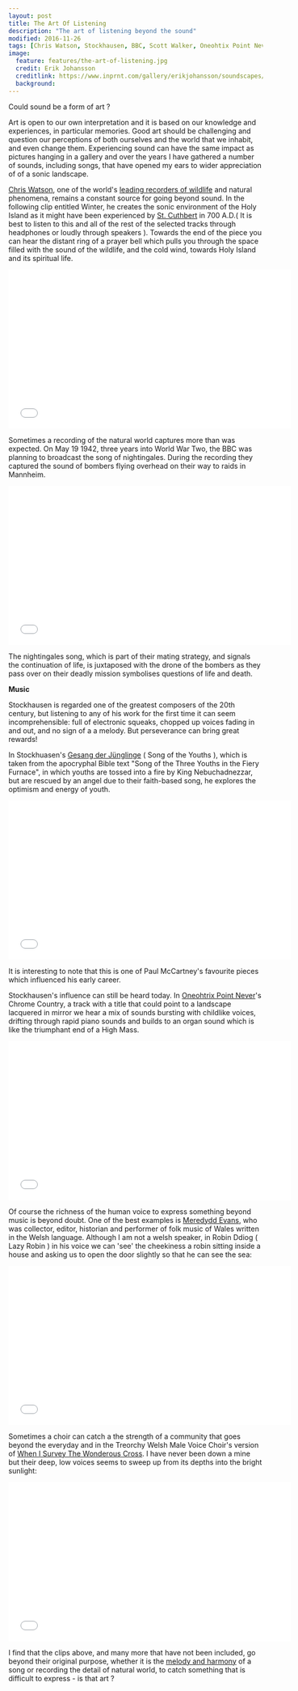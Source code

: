 ```yaml
---
layout: post
title: The Art Of Listening
description: "The art of listening beyond the sound"
modified: 2016-11-26
tags: [Chris Watson, Stockhausen, BBC, Scott Walker, Oneohtix Point Never, Laurie Anderson, Meredydd Evans, Lizzie Higgins, Gaelic Psalms, Liverpool FC, The Treorchy Welsh Male Choir]
image:
  feature: features/the-art-of-listening.jpg
  credit: Erik Johansson
  creditlink: https://www.inprnt.com/gallery/erikjohansson/soundscapes/
  background:
---
```


Could sound be a form of art ?

Art is open to our own interpretation and it is based on our knowledge and experiences, in particular memories. Good art should be challenging and question our perceptions of both ourselves and the world that we inhabit,  and even change them. Experiencing sound can have the same impact as pictures hanging in a gallery and over the years I have gathered a number of sounds, including songs, that have opened my ears to wider appreciation of of a sonic landscape.

[Chris Watson](http://chriswatson.net/), one of the world's [leading recorders of wildlife](https://chriswatsonreleases.bandcamp.com/) and natural phenomena, remains a constant source for going beyond sound. In the following clip entitled Winter, he creates the sonic environment of the Holy Island as it might have been experienced by [St. Cuthbert](https://acloserlisten.com/2013/07/30/chris-watson-in-st-cuthberts-time/) in 700 A.D.( It is best to listen to this and all of the rest of the selected tracks through headphones or loudly through speakers ). Towards the end of the piece you can hear the distant ring of a prayer bell which pulls you through the space filled with the sound of the wildlife, and the cold wind, towards Holy Island and its spiritual life.

<iframe width="560" height="315" src="//www.youtube.com/embed/IJBAd4pmuFk"
 frameborder="0"></iframe>

Sometimes a recording of the natural world captures more than was expected. On May 19 1942, three years into World War Two, the BBC was planning to broadcast the song of nightingales. During the recording they captured the sound of bombers flying overhead on their way to raids in Mannheim.  

<iframe width="560" height="315" src="//www.youtube.com/embed/H_MHqW5KVds"
 frameborder="0"></iframe>

The nightingales song, which is part of their mating strategy, and signals the continuation of life, is juxtaposed with the drone of the bombers as they pass over on their deadly mission symbolises questions of life and death.

<b>Music</b>

Stockhausen is regarded one of the greatest composers of the 20th century, but listening to any of his work for the first time it can seem incomprehensible: full of electronic squeaks, chopped up voices fading in and out, and no sign of a a melody. But perseverance can bring great rewards!

In Stockhuasen's [Gesang der Jünglinge](https://en.wikipedia.org/wiki/Gesang_der_J%C3%BCnglinge) ( Song of the Youths ),  which is taken from the apocryphal Bible text "Song of the Three Youths in the Fiery Furnace", in which youths are tossed into a fire by King Nebuchadnezzar, but are rescued by an angel due to their faith-based song, he explores the optimism and energy of youth.

<iframe width="560" height="315" src="//www.youtube.com/embed/WTtzAmZFtds"
 frameborder="0"></iframe>

It is interesting to note that this is one of Paul McCartney's favourite pieces which influenced his early career.

Stockhausen's influence can still be heard today. In [Oneohtrix Point Never](https://en.wikipedia.org/wiki/Oneohtrix_Point_Never)'s Chrome Country, a track with a title that could point to a landscape lacquered in mirror we hear a mix of sounds bursting with childlike voices, drifting through rapid piano sounds and builds to an organ sound which is like the triumphant end of a High Mass.

<iframe width="560" height="315" src="//www.youtube.com/embed/R7XcAaVumgc?start=2280&stop=2585"
      frameborder="0"></iframe>   

Of course the richness of the human voice to express something beyond music is beyond doubt. One of the best examples is [Meredydd Evans](https://en.wikipedia.org/wiki/Meredydd_Evans), who was collector, editor, historian and performer of folk music of Wales written in the Welsh language. Although I am not a welsh speaker, in Robin Ddiog ( Lazy Robin ) in his voice we can 'see' the cheekiness a robin sitting inside a house and asking us to open the door slightly so that he can see the sea:

<iframe width="560" height="315" src="//www.youtube.com/embed/1K2lyb4tmxw"
 frameborder="0"></iframe>

Sometimes a choir can catch a the strength of a community that goes beyond the everyday and in the Treorchy Welsh Male Voice Choir's version of [When I Survey The Wonderous Cross](https://library.timelesstruths.org/music/When_I_Survey_the_Wondrous_Cross/). I have never been down a mine but their deep, low voices seems to sweep up from its depths into the bright sunlight:

<iframe width="560" height="315" src="//www.youtube.com/embed/5Rpejn5Lwmw"
 frameborder="0"></iframe>

I find that the clips above, and many more that have not been included, go beyond their original purpose, whether it is the [melody and harmony](http://wmich.edu/mus-gened/mus170/RockElements.pdf) of a song or recording the detail of natural world, to catch something that is difficult to express - is that art ?

